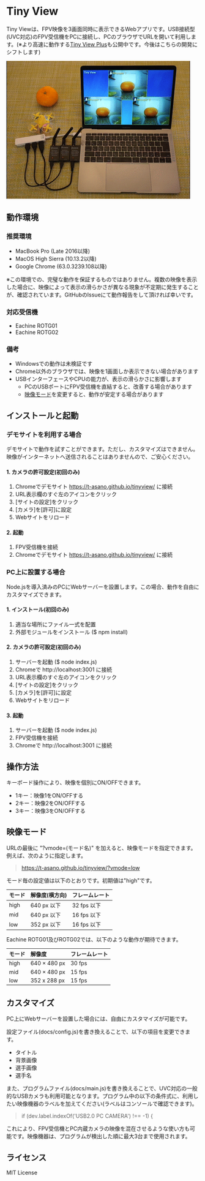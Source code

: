 # Tiny View

Tiny Viewは、FPV映像を3画面同時に表示できるWebアプリです。USB接続型(UVC対応)のFPV受信機をPCに接続し、PCのブラウザでURLを開いて利用します。(※より高速に動作する[Tiny View Plus](https://github.com/t-asano/tinyviewplus/)も公開中です。今後はこちらの開発にシフトします)

<img alt="demo movie" src="https://github.com/t-asano/tinyview/raw/master/docs/img/demo.gif">

## 動作環境

### 推奨環境

- MacBook Pro (Late 2016以降)
- MacOS High Sierra (10.13.2以降)
- Google Chrome (63.0.3239.108以降)

※この環境での、完璧な動作を保証するものではありません。複数の映像を表示した場合に、映像によって表示の滑らかさが異なる現象が不定期に発生することが、確認されています。GitHubのIssueにて動作報告をして頂ければ幸いです。

### 対応受信機

- Eachine ROTG01
- Eachine ROTG02

### 備考

- Windowsでの動作は未検証です
- Chrome以外のブラウザでは、映像を1画面しか表示できない場合があります
- USBインターフェースやCPUの能力が、表示の滑らかさに影響します
  - PCのUSBポートにFPV受信機を直結すると、改善する場合があります
  - [映像モード](#vmode)を変更すると、動作が安定する場合があります

## インストールと起動

### デモサイトを利用する場合

デモサイトで動作を試すことができます。ただし、カスタマイズはできません。映像がインターネットへ送信されることはありませんので、ご安心ください。

#### 1. カメラの許可設定(初回のみ)

1. Chromeでデモサイト https://t-asano.github.io/tinyview/ に接続
2. URL表示欄のすぐ左のアイコンをクリック
3. [サイトの設定]をクリック
4. [カメラ]を[許可]に設定
5. Webサイトをリロード

#### 2. 起動

1. FPV受信機を接続
2. Chromeでデモサイト https://t-asano.github.io/tinyview/ に接続

### PC上に設置する場合

Node.jsを導入済みのPCにWebサーバーを設置します。この場合、動作を自由にカスタマイズできます。

#### 1. インストール(初回のみ)

1. 適当な場所にファイル一式を配置
2. 外部モジュールをインストール ($ npm install)

#### 2. カメラの許可設定(初回のみ)

1. サーバーを起動 ($ node index.js)
2. Chromeで http://localhost:3001 に接続
3. URL表示欄のすぐ左のアイコンをクリック
4. [サイトの設定]をクリック
5. [カメラ]を[許可]に設定
6. Webサイトをリロード

#### 3. 起動

1. サーバーを起動 ($ node index.js)
2. FPV受信機を接続
3. Chromeで http://localhost:3001 に接続

## 操作方法

キーボード操作により、映像を個別にON/OFFできます。

- 1キー：映像1をON/OFFする
- 2キー：映像2をON/OFFする
- 3キー：映像3をON/OFFする

<a name="vmode"></a>
## 映像モード

URLの最後に "?vmode=(モード名)" を加えると、映像モードを指定できます。例えば、次のように指定します。

> https://t-asano.github.io/tinyview/?vmode=low

モード毎の設定値は以下のとおりです。初期値は"high"です。

| モード | 解像度(横方向) | フレームレート |
|:--|:--|:--|
| high | 640 px 以下 | 32 fps 以下 |
| mid | 640 px 以下 | 16 fps 以下 |
| low | 352 px 以下 | 16 fps 以下 |

Eachine ROTG01及びROTG02では、以下のような動作が期待できます。

| モード | 解像度 | フレームレート |
|:--|:--|:--|
| high | 640 × 480 px | 30 fps |
| mid | 640 × 480 px | 15 fps |
| low | 352 x 288 px | 15 fps |

## カスタマイズ

PC上にWebサーバーを設置した場合には、自由にカスタマイズが可能です。

設定ファイル(docs/config.js)を書き換えることで、以下の項目を変更できます。

- タイトル
- 背景画像
- 選手画像
- 選手名

また、プログラムファイル(docs/main.js)を書き換えることで、UVC対応の一般的なUSBカメラも利用可能となります。プログラム中の以下の条件式に、利用したい映像機器のラベルを加えてください(ラベルはコンソールで確認できます)。

> if (dev.label.indexOf('USB2.0 PC CAMERA') !== -1) {

これにより、FPV受信機とPC内蔵カメラの映像を混在させるような使い方も可能です。映像機器は、プログラムが検出した順に最大3台まで使用されます。

## ライセンス

MIT License
